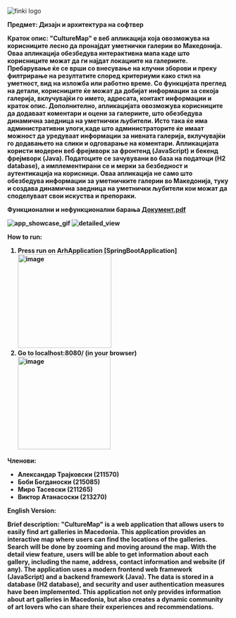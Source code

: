 ![finki logo](https://github.com/nullobjects/Arh1/assets/20116149/fd76049e-825d-422d-bcdc-8bf2aec244e2)

<b>Предмет: Дизајн и архитектура на софтвер
</br>


<b>Краток опис:</b>
<span>"CultureMap" е веб апликација која овозможува на корисниците лесно да пронајдат уметнички галерии во Македонија. Оваа апликација обезбедува интерактивна мапа каде што корисниците можат да ги најдат локациите на галериите. Пребарување ќе се врши со внесување на клучни зборови и преку филтрирање на резултатите според критериуми како стил на уметност, вид на изложба или работно време.
Со функцијата преглед на детали, корисниците ќе можат да добијат информации за секоја галерија, вклучувајќи го името, адресата, контакт информации и краток опис. Дополнително, апликацијата овозможува корисниците да додаваат коментари и оцени за галериите, што обезбедува динамична заедница на уметнички љубители.
Исто така ќе има административни улоги,каде што администраторите ќе имаат можност да уредуваат информации за нивната галерија, вклучувајќи го додавањето на слики и одговарање на коментари.
Апликацијата користи модерен веб фрејмворк за фронтенд (JavaScript) и бекенд фрејмворк (Java). Податоците се зачувувани во база на податоци (H2 database), а имплементирани се и мерки за безбедност и аутентикација на корисници. 
Оваа апликација не само што обезбедува информации за уметничките галерии во Македонија, туку и создава динамична заедница на уметнички љубители кои можат да споделуваат свои искуства и препораки. </span>

<b>Функционални и нефункционални барања</b> [Документ.pdf](https://github.com/nullobjects/Arh1/files/13328656/default.pdf)

![app_showcase_gif](https://github.com/nullobjects/Arh1/assets/20116149/8e092160-5383-44b8-8f68-2652822f4e8d)
![detailed_view](https://github.com/nullobjects/Arh1/assets/20116149/8677edf5-d9c9-49f7-a1b3-024bbec8a7d3)

How to run:
1. Press run on ArhApplication [SpringBootApplication] <img width="212" alt="image" src="https://github.com/nullobjects/Arh1/assets/20116149/528a1e3b-5144-46ce-93af-4533bbb06bbc">
2. Go to localhost:8080/ (in your browser) <img width="210" alt="image" src="https://github.com/nullobjects/Arh1/assets/20116149/0c36f895-ed6d-4b8c-990a-388ba9560ea5">

<b>Членови:</b>
<ul>
  <li>Александар Трајковски (211570)</li>
  <li>Боби Богданоски (215085)</li>
  <li>Миро Тасевски (211265)</li>
  <li>Виктор Aтанасоски (213270)</li>
</ul>

English Version:

<b> Brief description:</b>
<span>"CultureMap" is a web application that allows users to easily find art galleries in Macedonia. This application provides an interactive map where users can find the locations of the galleries. Search will be done by zooming and moving around the map. With the detail view feature, users will be able to get information about each gallery, including the name, address, contact information and website (if any). The application uses a modern frontend web framework (JavaScript) and a backend framework (Java). The data is stored in a database (H2 database), and security and user authentication measures have been implemented. This application not only provides information about art galleries in Macedonia, but also creates a dynamic community of art lovers who can share their experiences and recommendations.<span>
